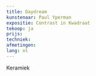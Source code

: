 ```yaml
---
title: Daydream
kunstenaar: Paul Yperman
expositie: Contrast in Kwadraat
tekoop: ja
prijs: 
techniek: 
afmetingen: 
lang: nl
---
```


Keramiek